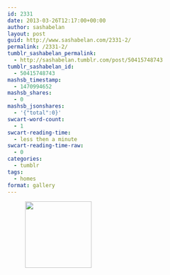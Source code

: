 ```yaml
---
id: 2331
date: 2013-03-26T12:17:00+00:00
author: sashabelan
layout: post
guid: http://www.sashabelan.com/2331-2/
permalink: /2331-2/
tumblr_sashabelan_permalink:
  - http://sashabelan.tumblr.com/post/50415748743
tumblr_sashabelan_id:
  - 50415748743
mashsb_timestamp:
  - 1470994652
mashsb_shares:
  - 0
mashsb_jsonshares:
  - '{"total":0}'
swcart-word-count:
  - 1
swcart-reading-time:
  - less then a minute
swcart-reading-time-raw:
  - 0
categories:
  - tumblr
tags:
  - homes
format: gallery
---
```

<div id='gallery-267' class='gallery galleryid-2331 gallery-columns-3 gallery-size-thumbnail'>
  <figure class='gallery-item'> 
  
  <div class='gallery-icon portrait'>
    <a href='http://www.sashabelan.ru/2331-2/attachment/2332/'><img width="150" height="150" src="http://www.sashabelan.ru/wp-content/uploads/2013/03/tumblr_mmsfhgSzNi1qarj97o1_500-150x150.jpg" class="attachment-thumbnail size-thumbnail" alt="" /></a>
  </div></figure>
</div>